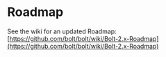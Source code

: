 Roadmap
=======

See the wiki for an updated Roadmap: [https://github.com/bolt/bolt/wiki/Bolt-2.x-Roadmap](https://github.com/bolt/bolt/wiki/Bolt-2.x-Roadmap)
